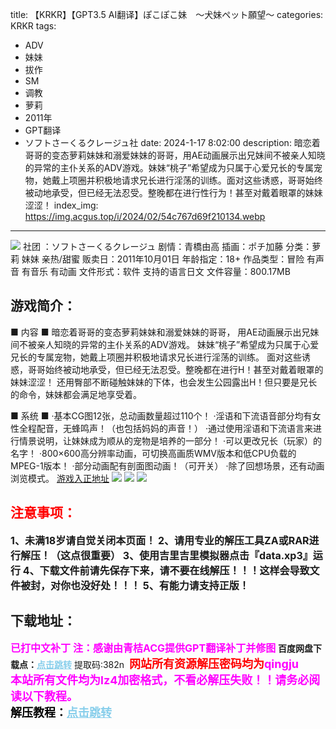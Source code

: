 title: 【KRKR】【GPT3.5 AI翻译】ぽこぽこ妹　～犬妹ペット願望～
categories: KRKR
tags:
- ADV
- 妹妹
- 拔作
- SM
- 调教
- 萝莉
- 2011年
- GPT翻译
- ソフトさーくるクレージュ社
date: 2024-1-17 8:02:00
description: 暗恋着哥哥的变态萝莉妹妹和溺爱妹妹的哥哥，用AE动画展示出兄妹间不被亲人知晓的异常的主仆关系的ADV游戏。妹妹“桃子”希望成为只属于心爱兄长的专属宠物，她戴上项圈并积极地请求兄长进行淫荡的训练。面对这些诱惑，哥哥始终被动地承受，但已经无法忍受。整晚都在进行性行为！甚至对戴着眼罩的妹妹涩涩！
index_img: https://img.acgus.top/i/2024/02/54c767d69f210134.webp
---
![](https://img.acgus.top/i/2024/02/54c767d69f210134.webp)
社团 ：ソフトさーくるクレージュ
剧情：青橋由高
插画：ポチ加藤
分类：萝莉 妹妹 亲热/甜蜜
贩卖日：2011年10月01日
年龄指定：18+
作品类型：冒险 有声音 有音乐 有动画
文件形式：软件
支持的语言日文
文件容量：800.17MB

## 游戏简介：
■ 内容 ■
暗恋着哥哥的变态萝莉妹妹和溺爱妹妹的哥哥，
用AE动画展示出兄妹间不被亲人知晓的异常的主仆关系的ADV游戏。
妹妹“桃子”希望成为只属于心爱兄长的专属宠物，她戴上项圈并积极地请求兄长进行淫荡的训练。
面对这些诱惑，哥哥始终被动地承受，但已经无法忍受。整晚都在进行H！甚至对戴着眼罩的妹妹涩涩！
还用臀部不断碰触妹妹的下体，也会发生公园露出H！但只要是兄长的命令，妹妹都会满足地享受着。

■ 系统 ■
·基本CG图12张，总动画数量超过110个！
·淫语和下流语音部分均有女性全程配音，无蜂鸣声！（也包括妈妈的声音！）
·通过使用淫语和下流语言来进行情景说明，让妹妹成为顺从的宠物是培养的一部分！
·可以更改兄长（玩家）的名字！
·800×600高分辨率动画，可切换高画质WMV版本和低CPU负载的MPEG-1版本！
·部分动画配有剖面图动画！（可开关）
·除了回想场景，还有动画浏览模式。
[游戏入正地址](https://www.dlsite.com/maniax-touch/work/=/product_id/RJ083420.html)
![](https://img.acgus.top/i/2024/02/3d15d10835210140.webp)
![](https://img.acgus.top/i/2024/02/d65353e1e5210138.webp)
![](https://img.acgus.top/i/2024/02/4d398620b3210136.webp)






## <font color=#FF0000 >注意事项：</font>
<font size=3><b>1、未满18岁请自觉关闭本页面！
2、请用专业的解压工具ZA或RAR进行解压！（这点很重要）
3、使用吉里吉里模拟器点击『data.xp3』运行
4、下载文件前请先保存下来，请不要在线解压！！！这样会导致文件被封，对你也没好处！！！
5、有能力请支持正版！</b></font>

## 下载地址：
<font color=#FF00FF size=3><b>已打中文补丁</b></font>
<font color=#FF00FF size=3>**注：感谢由青桔ACG提供GPT翻译补丁并修图**</font>
<b>百度网盘下载点：</b><a href="https://pan.baidu.com/s/1avysfElZT_uAbCart9Qayg?pwd=382n" style="color: #87CEEB;"><b>点击跳转</b></a> 提取码:382n
<a style="padding: 0" href="https://post.qingju.org/AD/"><img style="max-width:100%" src="https://img.acgus.top/i/2024/07/478f689b8021d8d499ab43d21acf137a.gif" alt=""></a>
<b><font color=#FF0000 size=4>网站所有资源解压密码均为</b></font><b><font color=#FF00FF size=4>qingju</font><font color=#FF0000 ></font></b><br><b><font color=#FF00FF size=4>本站所有文件均为lz4加密格式，不看必解压失败！！请务必阅读以下教程。</b></font><br><b><font color=#000 size=4>解压教程：</b><a href="https://post.qingju.org/tutorial/000/" style="color: #87CEEB;"><b>点击跳转</b></a>